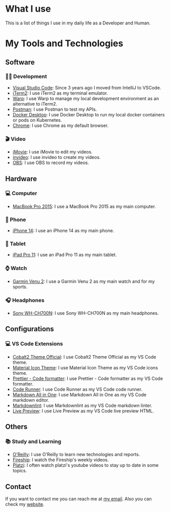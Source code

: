 # What I use

This is a list of things I use in my daily life as a Developer and Human.

# My Tools and Technologies

## Software

### 🧑‍💻 Development

- [Visual Studio Code](https://code.visualstudio.com/): Since 3 years ago I moved from IntelliJ to VSCode.
- [iTerm2](https://www.iterm2.com/): I use iTerm2 as my terminal emulator.
- [Warp](https://www.warp.dev/): I use Warp to manage my local development environment as an alternative to iTerm2.
- [Postman](https://www.postman.com/): I use Postman to test my APIs.
- [Docker Desktop](https://www.docker.com/products/docker-desktop): I use Docker Desktop to run my local docker containers or pods on Kubernetes.
- [Chrome](https://www.google.com/chrome/): I use Chrome as my default browser.

### 🎬 Video

- [iMovie](https://www.apple.com/imovie/): I use iMovie to edit my videos.
- [invideo](https://invideo.io/): I use invideo to create my videos.
- [OBS](https://obsproject.com/): I use OBS to record my videos.

## Hardware

### 💻 Computer

- [MacBook Pro 2015](https://support.apple.com/kb/SP715?locale=en_US): I use a MacBook Pro 2015 as my main computer.

### 📱 Phone

- [iPhone 14](https://www.apple.com/iphone-14/): I use an iPhone 14 as my main phone.

### 📱 Tablet

- [iPad Pro 11](https://www.apple.com/ipad-pro/): I use an iPad Pro 11 as my main tablet.

### ⌚️ Watch

- [Garmin Venu 2](https://buy.garmin.com/en-US/US/p/724386): I use a Garmin Venu 2 as my main watch and for my sports.

### 🎧 Headphones

- [Sony WH-CH700N](https://www.sony.com/electronics/headband-headphones/wh-ch700n): I use Sony WH-CH700N as my main headphones.

## Configurations

### 💻 VS Code Extensions

- [Cobalt2 Theme Official](https://marketplace.visualstudio.com/items?itemName=wesbos.theme-cobalt2): I use Cobalt2 Theme Official as my VS Code theme.
- [Material Icon Theme](https://marketplace.visualstudio.com/items?itemName=PKief.material-icon-theme): I use Material Icon Theme as my VS Code icons theme.
- [Prettier - Code formatter](https://marketplace.visualstudio.com/items?itemName=esbenp.prettier-vscode): I use Prettier - Code formatter as my VS Code formatter.
- [Code Runner](https://marketplace.visualstudio.com/items?itemName=formulahendry.code-runner): I use Code Runner as my VS Code code runner.
- [Markdown All in One](https://marketplace.visualstudio.com/items?itemName=yzhang.markdown-all-in-one): I use Markdown All in One as my VS Code markdown editor.
- [Markdownlint](https://marketplace.visualstudio.com/items?itemName=DavidAnson.vscode-markdownlint): I use Markdownlint as my VS Code markdown linter.
- [Live Preview](https://marketplace.visualstudio.com/items?itemName=ms-vscode.live-server): I use Live Preview as my VS Code live preview HTML.

## Others

### 📚 Study and Learning

- [O'Reilly](https://www.oreilly.com/): I use O'Reilly to learn new technologies and reports.
- [Fireship](https://fireship.io/): I watch the Fireship's weekly videos.
- [Platzi](https://platzi.com/): I often watch platzi's youtube videos to stay up to date in some topics.

## Contact

If you want to contact me you can reach me at [my email](mailto:codesandtags@gmail.com). Also you can check my [website](https://codesandtags.github.io/).
